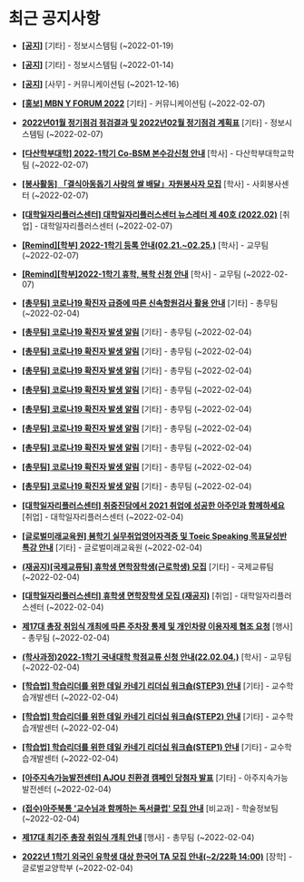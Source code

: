 # 최근 공지사항

* **[[공지]](http://ajou.ac.kr/kr/ajou/notice.do?mode=view&amp;articleNo=179802&amp;article.offset=0&amp;articleLimit=30)**
 [기타] - 정보시스템팀 (~2022-01-19)

* **[[공지]](http://ajou.ac.kr/kr/ajou/notice.do?mode=view&amp;articleNo=179594&amp;article.offset=0&amp;articleLimit=30)**
 [기타] - 정보시스템팀 (~2022-01-14)

* **[[공지]](http://ajou.ac.kr/kr/ajou/notice.do?mode=view&amp;articleNo=147976&amp;article.offset=0&amp;articleLimit=30)**
 [사무] - 커뮤니케이션팀 (~2021-12-16)

* **[[홍보] MBN Y FORUM 2022](http://ajou.ac.kr/kr/ajou/notice.do?mode=view&amp;articleNo=180414&amp;article.offset=0&amp;articleLimit=30)**
 [기타] - 커뮤니케이션팀 (~2022-02-07)

* **[2022년01월 정기점검 점검결과 및 2022년02월 정기점검 계획표](http://ajou.ac.kr/kr/ajou/notice.do?mode=view&amp;articleNo=180413&amp;article.offset=0&amp;articleLimit=30)**
 [기타] - 정보시스템팀 (~2022-02-07)

* **[[다산학부대학] 2022-1학기 Co-BSM 본수강신청 안내](http://ajou.ac.kr/kr/ajou/notice.do?mode=view&amp;articleNo=180410&amp;article.offset=0&amp;articleLimit=30)**
 [학사] - 다산학부대학교학팀 (~2022-02-07)

* **[[봉사활동] 「결식아동돕기 사랑의 쌀 배달」자원봉사자 모집](http://ajou.ac.kr/kr/ajou/notice.do?mode=view&amp;articleNo=180407&amp;article.offset=0&amp;articleLimit=30)**
 [학사] - 사회봉사센터 (~2022-02-07)

* **[[대학일자리플러스센터] 대학일자리플러스센터 뉴스레터 제 40호 (2022.02)](http://ajou.ac.kr/kr/ajou/notice.do?mode=view&amp;articleNo=180405&amp;article.offset=0&amp;articleLimit=30)**
 [취업] - 대학일자리플러스센터 (~2022-02-07)

* **[[Remind][학부] 2022-1학기 등록 안내(02.21.~02.25.)](http://ajou.ac.kr/kr/ajou/notice.do?mode=view&amp;articleNo=180388&amp;article.offset=0&amp;articleLimit=30)**
 [학사] - 교무팀 (~2022-02-07)

* **[[Remind][학부]2022-1학기 휴학, 복학 신청 안내](http://ajou.ac.kr/kr/ajou/notice.do?mode=view&amp;articleNo=180387&amp;article.offset=0&amp;articleLimit=30)**
 [학사] - 교무팀 (~2022-02-07)

* **[[총무팀] 코로나19 확진자 급증에 따른 신속항원검사 활용 안내](http://ajou.ac.kr/kr/ajou/notice.do?mode=view&amp;articleNo=180360&amp;article.offset=0&amp;articleLimit=30)**
 [기타] - 총무팀 (~2022-02-04)

* **[[총무팀] 코로나19 확진자 발생 알림](http://ajou.ac.kr/kr/ajou/notice.do?mode=view&amp;articleNo=180349&amp;article.offset=0&amp;articleLimit=30)**
 [기타] - 총무팀 (~2022-02-04)

* **[[총무팀] 코로나19 확진자 발생 알림](http://ajou.ac.kr/kr/ajou/notice.do?mode=view&amp;articleNo=180348&amp;article.offset=0&amp;articleLimit=30)**
 [기타] - 총무팀 (~2022-02-04)

* **[[총무팀] 코로나19 확진자 발생 알림](http://ajou.ac.kr/kr/ajou/notice.do?mode=view&amp;articleNo=180347&amp;article.offset=0&amp;articleLimit=30)**
 [기타] - 총무팀 (~2022-02-04)

* **[[총무팀] 코로나19 확진자 발생 알림](http://ajou.ac.kr/kr/ajou/notice.do?mode=view&amp;articleNo=180346&amp;article.offset=0&amp;articleLimit=30)**
 [기타] - 총무팀 (~2022-02-04)

* **[[총무팀] 코로나19 확진자 발생 알림](http://ajou.ac.kr/kr/ajou/notice.do?mode=view&amp;articleNo=180345&amp;article.offset=0&amp;articleLimit=30)**
 [기타] - 총무팀 (~2022-02-04)

* **[[총무팀] 코로나19 확진자 발생 알림](http://ajou.ac.kr/kr/ajou/notice.do?mode=view&amp;articleNo=180343&amp;article.offset=0&amp;articleLimit=30)**
 [기타] - 총무팀 (~2022-02-04)

* **[[총무팀] 코로나19 확진자 발생 알림](http://ajou.ac.kr/kr/ajou/notice.do?mode=view&amp;articleNo=180342&amp;article.offset=0&amp;articleLimit=30)**
 [기타] - 총무팀 (~2022-02-04)

* **[[총무팀] 코로나19 확진자 발생 알림](http://ajou.ac.kr/kr/ajou/notice.do?mode=view&amp;articleNo=180341&amp;article.offset=0&amp;articleLimit=30)**
 [기타] - 총무팀 (~2022-02-04)

* **[[총무팀] 코로나19 확진자 발생 알림](http://ajou.ac.kr/kr/ajou/notice.do?mode=view&amp;articleNo=180340&amp;article.offset=0&amp;articleLimit=30)**
 [기타] - 총무팀 (~2022-02-04)

* **[[대학일자리플러스센터] 취중진담에서 2021 취업에 성공한 아주인과 함께하세요](http://ajou.ac.kr/kr/ajou/notice.do?mode=view&amp;articleNo=180338&amp;article.offset=0&amp;articleLimit=30)**
 [취업] - 대학일자리플러스센터 (~2022-02-04)

* **[[글로벌미래교육원] 봄학기 실무취업영어자격증 및 Toeic Speaking 목표달성반 특강 안내](http://ajou.ac.kr/kr/ajou/notice.do?mode=view&amp;articleNo=180331&amp;article.offset=0&amp;articleLimit=30)**
 [기타] - 글로벌미래교육원 (~2022-02-04)

* **[(재공지)[국제교류팀] 휴학생 면학장학생(근로학생) 모집](http://ajou.ac.kr/kr/ajou/notice.do?mode=view&amp;articleNo=180326&amp;article.offset=0&amp;articleLimit=30)**
 [기타] - 국제교류팀 (~2022-02-04)

* **[[대학일자리플러스센터] 휴학생 면학장학생 모집 (재공지)](http://ajou.ac.kr/kr/ajou/notice.do?mode=view&amp;articleNo=180321&amp;article.offset=0&amp;articleLimit=30)**
 [취업] - 대학일자리플러스센터 (~2022-02-04)

* **[제17대 총장 취임식 개최에 따른 주차장 통제 및 개인차량 이용자제 협조 요청](http://ajou.ac.kr/kr/ajou/notice.do?mode=view&amp;articleNo=180313&amp;article.offset=0&amp;articleLimit=30)**
 [행사] - 총무팀 (~2022-02-04)

* **[(학사과정)2022-1학기 국내대학 학점교류 신청 안내(22.02.04.)](http://ajou.ac.kr/kr/ajou/notice.do?mode=view&amp;articleNo=180312&amp;article.offset=0&amp;articleLimit=30)**
 [학사] - 교무팀 (~2022-02-04)

* **[[학습법] 학습리더를 위한 데일 카네기 리더십 워크숍(STEP3) 안내](http://ajou.ac.kr/kr/ajou/notice.do?mode=view&amp;articleNo=180311&amp;article.offset=0&amp;articleLimit=30)**
 [기타] - 교수학습개발센터 (~2022-02-04)

* **[[학습법] 학습리더를 위한 데일 카네기 리더십 워크숍(STEP2) 안내](http://ajou.ac.kr/kr/ajou/notice.do?mode=view&amp;articleNo=180310&amp;article.offset=0&amp;articleLimit=30)**
 [기타] - 교수학습개발센터 (~2022-02-04)

* **[[학습법] 학습리더를 위한 데일 카네기 리더십 워크숍(STEP1) 안내](http://ajou.ac.kr/kr/ajou/notice.do?mode=view&amp;articleNo=180309&amp;article.offset=0&amp;articleLimit=30)**
 [기타] - 교수학습개발센터 (~2022-02-04)

* **[[아주지속가능발전센터] AJOU 친환경 캠페인 당첨자 발표](http://ajou.ac.kr/kr/ajou/notice.do?mode=view&amp;articleNo=180307&amp;article.offset=0&amp;articleLimit=30)**
 [기타] - 아주지속가능발전센터 (~2022-02-04)

* **[(접수)아주북통 &#x27;교수님과 함께하는 독서클럽&#x27; 모집 안내](http://ajou.ac.kr/kr/ajou/notice.do?mode=view&amp;articleNo=180306&amp;article.offset=0&amp;articleLimit=30)**
 [비교과] - 학술정보팀 (~2022-02-04)

* **[제17대 최기주 총장 취임식 개최 안내](http://ajou.ac.kr/kr/ajou/notice.do?mode=view&amp;articleNo=180303&amp;article.offset=0&amp;articleLimit=30)**
 [행사] - 총무팀 (~2022-02-04)

* **[2022년 1학기 외국인 유학생 대상 한국어 TA 모집 안내(~2/22화 14:00)](http://ajou.ac.kr/kr/ajou/notice.do?mode=view&amp;articleNo=180302&amp;article.offset=0&amp;articleLimit=30)**
 [장학] - 글로벌교양학부 (~2022-02-04)
